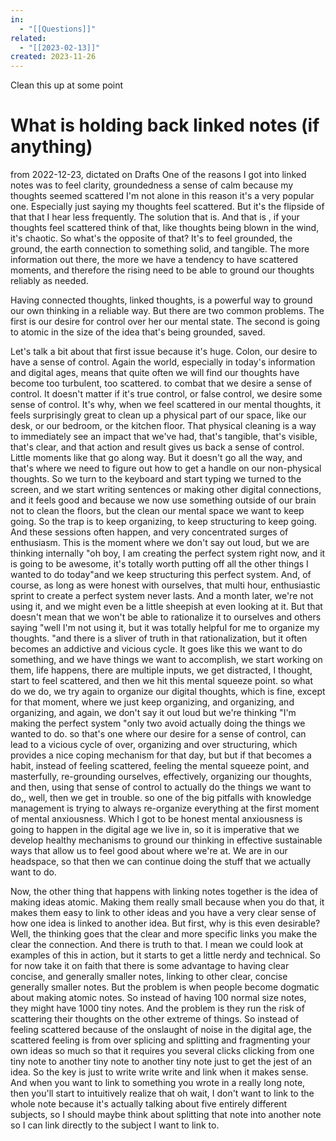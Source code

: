 ```yaml
---
in:
  - "[[Questions]]"
related:
  - "[[2023-02-13]]"
created: 2023-11-26
---
```

 


Clean this up at some point

# What is holding back linked notes (if anything)
from 2022-12-23, dictated on Drafts
One of the reasons I got into linked notes was to feel clarity, groundedness a sense of calm because my thoughts seemed scattered I'm not alone in this reason it's a very popular one. Especially just saying my thoughts feel scattered. But it's the flipside of that that I hear less frequently. The solution that is. And that is , if your thoughts feel scattered think of that, like thoughts being blown in the wind, it's chaotic. So what's the opposite of that? It's to feel grounded, the ground, the earth connection to something solid, and tangible. The more information out there, the more we have a tendency to have scattered moments, and therefore the rising need to be able to ground our thoughts reliably as needed.

Having connected thoughts, linked thoughts, is a powerful way to ground our own thinking in a reliable way. But there are two common problems. The first is our desire for control over her our mental state. The second is going to atomic in the size of the idea that's being grounded, saved.

Let's talk a bit about that first issue because it's huge. Colon, our desire to have a sense of control. Again the world, especially in today's information and digital ages, means that quite often we will find our thoughts have become too turbulent, too scattered. to combat that we desire a sense of control. It doesn't matter if it's true control, or false control, we desire some sense of control. It's why, when we feel scattered in our mental thoughts, it feels surprisingly great to clean up a physical part of our space, like our desk, or our bedroom, or the kitchen floor. That physical cleaning is a way to immediately see an impact that we've had, that's tangible, that's visible, that's clear, and that action and result gives us back a sense of control. Little moments like that go along way. But it doesn't go all the way, and that's where we need to figure out how to get a handle on our non-physical thoughts. So we turn to the keyboard and start typing we turned to the screen, and we start writing sentences or making other digital connections, and it feels good and because we now use something outside of our brain not to clean the floors, but the clean our mental space we want to keep going. So the trap is to keep organizing, to keep structuring to keep going. And these sessions often happen, and very concentrated surges of enthusiasm. This is the moment where we don't say out loud, but we are thinking internally "oh boy, I am creating the perfect system right now, and it is going to be awesome, it's totally worth putting off all the other things I wanted to do today"and we keep structuring this perfect system. And, of course, as long as were honest with ourselves, that multi hour, enthusiastic sprint to create a perfect system never lasts. And a month later, we're not using it, and we might even be a little sheepish at even looking at it. But that doesn't mean that we won't be able to rationalize it to ourselves and others saying "well I'm not using it, but it was totally helpful for me to organize my thoughts. "and there is a sliver of truth in that rationalization, but it often becomes an addictive and vicious cycle. It goes like this we want to do something, and we have things we want to accomplish, we start working on them, life happens, there are multiple inputs, we get distracted, I thought, start to feel scattered, and then we hit this mental squeeze point. so what do we do, we try again to organize our digital thoughts, which is fine, except for that moment, where we just keep organizing, and organizing, and organizing, and again, we don't say it out loud but we're thinking "I'm making the perfect system "only two avoid actually doing the things we wanted to do. so that's one where our desire for a sense of control, can lead to a vicious cycle of over, organizing and over structuring, which provides a nice coping mechanism for that day, but but if that becomes a habit, instead of feeling scattered, feeling the mental squeeze point, and masterfully, re-grounding ourselves, effectively, organizing our thoughts, and then, using that sense of control to actually do the things we want to do,, well, then we get in trouble. so one of the big pitfalls with knowledge management is trying to always re-organize everything at the first moment of mental anxiousness. Which I got to be honest mental anxiousness is going to happen in the digital age we live in, so it is imperative that we develop healthy mechanisms to ground our thinking in effective sustainable ways that allow us to feel good about where we're at. We are in our headspace, so that then we can continue doing the stuff that we actually want to do.

Now, the other thing that happens with linking notes together is the idea of making ideas atomic. Making them really small because when you do that, it makes them easy to link to other ideas and you have a very clear sense of how one idea is linked to another idea. But first, why is this even desirable? Well, the thinking goes that the clear and more specific links you make the clear the connection. And there is truth to that. I mean we could look at examples of this in action, but it starts to get a little nerdy and technical. So for now take it on faith that there is some advantage to having clear concise, and generally smaller notes, linking to other clear, concise generally smaller notes. But the problem is when people become dogmatic about making atomic notes. So instead of having 100 normal size notes, they might have 1000 tiny notes. And the problem is they run the risk of scattering their thoughts on the other extreme of things. So instead of feeling scattered because of the onslaught of noise in the digital age, the scattered feeling is from over splicing and splitting and fragmenting your own ideas so much so that it requires you several clicks clicking from one tiny note to another tiny note to another tiny note just to get the jest of an idea. So the key is just to write write write and link when it makes sense. And when you want to link to something you wrote in a really long note, then you'll start to intuitively realize that oh wait, I don't want to link to the whole note because it's actually talking about five entirely different subjects, so I should maybe think about splitting that note into another note so I can link directly to the subject I want to link to.